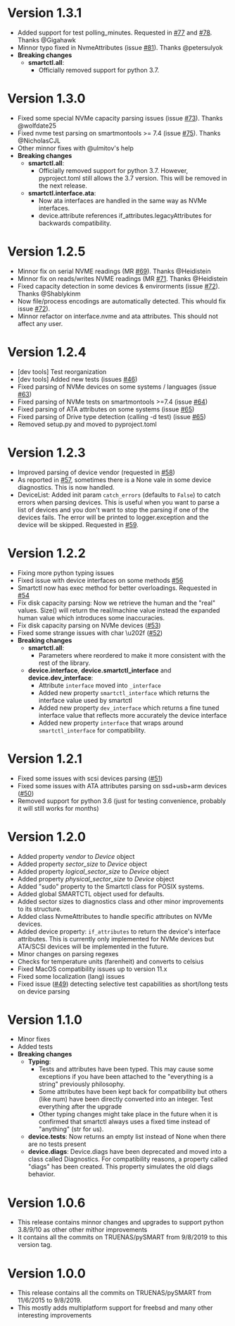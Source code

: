 Version 1.3.1
=============
- Added support for test polling_minutes. Requested in [#77](https://github.com/truenas/py-SMART/issues/77) and [#78](https://github.com/truenas/py-SMART/pull/78). Thanks @Gigahawk
- Minnor typo fixed in NvmeAttributes (issue [#81](https://github.com/truenas/py-SMART/issues/81)).  Thanks @petersulyok
- **Breaking changes**
    - **smartctl.all**:
        - Officially removed support for python 3.7.

Version 1.3.0
=============

- Fixed some special NVMe capacity parsing issues (issue [#73](https://github.com/truenas/py-SMART/issues/73)). Thanks @wolfdate25
- Fixed nvme test parsing on smartmontools >= 7.4 (issue [#75](https://github.com/truenas/py-SMART/issues/75)). Thanks @NicholasCJL
- Other minnor fixes with @ulmitov's help
- **Breaking changes**
    - **smartctl.all**:
        - Officially removed support for python 3.7. However, pyproject.toml still allows the 3.7 version. This will be removed in the next release.
    - **smartctl.interface.ata**:
        - Now ata interfaces are handled in the same way as NVMe interfaces.
        - device.attribute references if_attributes.legacyAttributes for backwards compatibility.

Version 1.2.5
=============
- Minnor fix on serial NVME readings (MR [#69](https://github.com/truenas/py-SMART/pull/69)). Thanks @Heidistein
- Minnor fix on reads/writes NVME readings (MR [#71](https://github.com/truenas/py-SMART/pull/71). Thanks @Heidistein
- Fixed capacity detection in some devices & envirorments (issue [#72](https://github.com/truenas/py-SMART/issues/72)). Thanks @Shablykinm
- Now file/process encodings are automatically detected. This whould fix issue [#72](https://github.com/truenas/py-SMART/issues/72)).
- Minnor refactor on interface.nvme and ata attributes. This should not affect any user.

Version 1.2.4
=============
- [dev tools] Test reorganization
- [dev tools] Added new tests (issues [#46](https://github.com/truenas/py-SMART/issues/46))
- Fixed parsing of NVMe devices on some systems / languages (issue [#63](https://github.com/truenas/py-SMART/issues/63))
- Fixed parsing of NVMe tests on smartmontools >=7.4 (issue [#64](https://github.com/truenas/py-SMART/issues/64))
- Fixed parsing of ATA attributes on some systems (issue [#65](https://github.com/truenas/py-SMART/issues/65))
- Fixed parsing of Drive type detection (calling -d test) (issue [#65](https://github.com/truenas/py-SMART/issues/65))
- Removed setup.py and moved to pyproject.toml 

Version 1.2.3
=============
- Improved parsing of device vendor (requested in [#58](https://github.com/truenas/py-SMART/issues/58))
- As reported in [#57](https://github.com/truenas/py-SMART/issues/57), sometimes there is a None vale in some device diagnostics. This is now handled.
- DeviceList: Added init param `catch_errors` (defaults to `False`) to catch errors when parsing devices. This is useful when you want to parse a list of devices and you don't want to stop the parsing if one of the devices fails. The error will be printed to logger.exception and the device will be skipped. Requested in [#59](https://github.com/truenas/py-SMART/issues/59).

Version 1.2.2
=============
- Fixing more python typing issues
- Fixed issue with device interfaces on some methods [#56](https://github.com/truenas/py-SMART/issues/56)
- Smartctl now has exec method for better overloadings. Requested in [#54](https://github.com/truenas/py-SMART/issues/54)
- Fix disk capacity parsing: Now we retrieve the human and the "real" values. Size() will return the real/machine value instead the expanded human value which introduces some inaccuracies.
- Fix disk capacity parsing on NVMe devices ([#53](https://github.com/truenas/py-SMART/issues/53))
- Fixed some strange issues with char \u202f ([#52](https://github.com/truenas/py-SMART/issues/52))
- **Breaking changes**
    - **smartctl.all**:
        - Parameters where reordered to make it more consistent with the rest of the library.
    - **device.interface**, **device.smartctl_interface** and **device.dev_interface**:
        - Attribute `interface` moved into `_interface`
        - Added new property `smartctl_interface` which returns the interface value used by smartctl
        - Added new property `dev_interface` which returns a fine tuned interface value that reflects more accurately the device interface
        - Added new property `interface` that wraps around `smartctl_interface` for compatibility.

Version 1.2.1
=============
- Fixed some issues with scsi devices parsing ([#51](https://github.com/truenas/py-SMART/issues/51))
- Fixed some issues with ATA attributes parsing on ssd+usb+arm devices ([#50](https://github.com/truenas/py-SMART/issues/50))
- Removed support for python 3.6 (just for testing convenience, probably it will still works for months)

Version 1.2.0
=============
- Added property *vendor* to *Device* object
- Added property *sector_size* to *Device* object
- Added property *logical_sector_size* to *Device* object
- Added property *physical_sector_size* to *Device* object
- Added "sudo" property to the Smartctl class for POSIX systems.
- Added global SMARTCTL object used for defaults.
- Added sector sizes to diagnostics class and other minor improvements to its structure.
- Added class NvmeAttributes to handle specific attributes on NVMe devices.
- Added device property: `if_attributes` to return the device's interface attributes. This is
    currently only implemented for NVMe devices but ATA/SCSI devices will be implemented in the
    future.
- Minor changes on parsing regexes
- Checks for temperature units (farenheit) and converts to celsius
- Fixed MacOS compatibility issues up to version 11.x
- Fixed some localization (lang) issues
- Fixed issue ([#49](https://github.com/truenas/py-SMART/issues/49)) detecting selective test 
    capabilities as short/long tests on device parsing

Version 1.1.0
=============
- Minor fixes
- Added tests
- **Breaking changes**
    - **Typing**:
        - Tests and attributes have been typed. This may cause some exceptions if you have been attached to the "everything is a string" previously philosophy.
        - Some attributes have been kept back for compatibility but others (like num) have been directly converted into an integer. Test everything after the upgrade
        - Other typing changes might take place in the future when it is confirmed that smartctl always uses a fixed time instead of "anything" (str for us).
    - **device.tests**: Now returns an empty list instead of None when there are no tests present
    - **device.diags**: Device.diags have been deprecated and moved into a class called Diagnostics. For compatibility reasons, a property called "diags" has been created. This property simulates the old diags behavior.

Version 1.0.6
=============
- This release contains minnor changes and upgrades to support python 3.8/9/10 as other other mithor improvements
- It contains all the commits on TRUENAS/pySMART from 9/8/2019 to this version tag.

Version 1.0.0
=============
- This release contains all the commits on TRUENAS/pySMART from 11/6/2015 to 9/8/2019.
- This mostly adds multiplatform support for freebsd and many other interesting improvements

